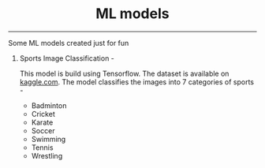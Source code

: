 <h1 align = "center">ML models</h1> <hr>
 <p>Some ML models created just for fun</p>
    <ol>
        <li>Sports Image Classification - 
            <p> This model is build using Tensorflow. The dataset is available on <a href = "https://www.kaggle.com/datasets/sidharkal/sports-image-classification">kaggle.com</a>. The model classifies the images into 7 categories of sports - <br>
            <ul>
                <li>Badminton</li>
                <li>Cricket</li>
                <li>Karate</li>
                <li>Soccer</li>
                <li>Swimming</li>
                <li>Tennis</li>
                <li>Wrestling</li>
            </ul> 
            </p>
        </li>
</ol>
